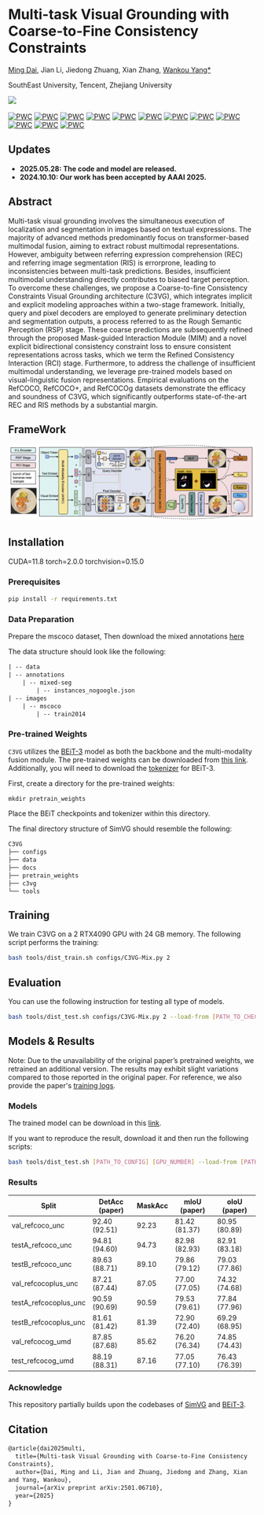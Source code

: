 # Multi-task Visual Grounding with Coarse-to-Fine Consistency Constraints

[Ming Dai](https://dmmm1997.github.io/), Jian Li, Jiedong Zhuang, Xian Zhang, [Wankou Yang*](https://automation.seu.edu.cn/ywk/main.psp)

SouthEast University, Tencent, Zhejiang University

<a href='https://arxiv.org/pdf/2501.06710'><img src='https://img.shields.io/badge/ArXiv-2501.06710-red'></a>

[![PWC](https://img.shields.io/endpoint.svg?url=https://paperswithcode.com/badge/multi-task-visual-grounding-with-coarse-to/referring-expression-comprehension-on-refcoco)](https://paperswithcode.com/sota/referring-expression-comprehension-on-refcoco?p=multi-task-visual-grounding-with-coarse-to)
[![PWC](https://img.shields.io/endpoint.svg?url=https://paperswithcode.com/badge/multi-task-visual-grounding-with-coarse-to/referring-expression-segmentation-on-refcoco-8)](https://paperswithcode.com/sota/referring-expression-segmentation-on-refcoco-8?p=multi-task-visual-grounding-with-coarse-to)
[![PWC](https://img.shields.io/endpoint.svg?url=https://paperswithcode.com/badge/multi-task-visual-grounding-with-coarse-to/referring-expression-segmentation-on-refcoco-9)](https://paperswithcode.com/sota/referring-expression-segmentation-on-refcoco-9?p=multi-task-visual-grounding-with-coarse-to)
[![PWC](https://img.shields.io/endpoint.svg?url=https://paperswithcode.com/badge/multi-task-visual-grounding-with-coarse-to/referring-expression-segmentation-on-refcoco-5)](https://paperswithcode.com/sota/referring-expression-segmentation-on-refcoco-5?p=multi-task-visual-grounding-with-coarse-to)
[![PWC](https://img.shields.io/endpoint.svg?url=https://paperswithcode.com/badge/multi-task-visual-grounding-with-coarse-to/referring-expression-segmentation-on-refcoco-3)](https://paperswithcode.com/sota/referring-expression-segmentation-on-refcoco-3?p=multi-task-visual-grounding-with-coarse-to)
[![PWC](https://img.shields.io/endpoint.svg?url=https://paperswithcode.com/badge/multi-task-visual-grounding-with-coarse-to/referring-expression-comprehension-on-refcoco-1)](https://paperswithcode.com/sota/referring-expression-comprehension-on-refcoco-1?p=multi-task-visual-grounding-with-coarse-to)
[![PWC](https://img.shields.io/endpoint.svg?url=https://paperswithcode.com/badge/multi-task-visual-grounding-with-coarse-to/referring-expression-segmentation-on-refcocog-1)](https://paperswithcode.com/sota/referring-expression-segmentation-on-refcocog-1?p=multi-task-visual-grounding-with-coarse-to)
[![PWC](https://img.shields.io/endpoint.svg?url=https://paperswithcode.com/badge/multi-task-visual-grounding-with-coarse-to/referring-expression-segmentation-on-refcoco-4)](https://paperswithcode.com/sota/referring-expression-segmentation-on-refcoco-4?p=multi-task-visual-grounding-with-coarse-to)
[![PWC](https://img.shields.io/endpoint.svg?url=https://paperswithcode.com/badge/multi-task-visual-grounding-with-coarse-to/referring-expression-comprehension-on-1)](https://paperswithcode.com/sota/referring-expression-comprehension-on-1?p=multi-task-visual-grounding-with-coarse-to)
[![PWC](https://img.shields.io/endpoint.svg?url=https://paperswithcode.com/badge/multi-task-visual-grounding-with-coarse-to/referring-expression-comprehension-on)](https://paperswithcode.com/sota/referring-expression-comprehension-on?p=multi-task-visual-grounding-with-coarse-to)
[![PWC](https://img.shields.io/endpoint.svg?url=https://paperswithcode.com/badge/multi-task-visual-grounding-with-coarse-to/referring-expression-segmentation-on-refcocog)](https://paperswithcode.com/sota/referring-expression-segmentation-on-refcocog?p=multi-task-visual-grounding-with-coarse-to)
[![PWC](https://img.shields.io/endpoint.svg?url=https://paperswithcode.com/badge/multi-task-visual-grounding-with-coarse-to/referring-expression-segmentation-on-refcoco)](https://paperswithcode.com/sota/referring-expression-segmentation-on-refcoco?p=multi-task-visual-grounding-with-coarse-to)


## Updates

- **2025.05.28: The code and model are released.**
- **2024.10.10: Our work has been accepted by AAAI 2025.**


## Abstract

Multi-task visual grounding involves the simultaneous execution of localization and segmentation in images based on textual expressions. The majority of advanced methods predominantly focus on transformer-based multimodal fusion, aiming to extract robust multimodal representations. However, ambiguity between referring expression comprehension (REC) and referring image segmentation (RIS) is errorprone, leading to inconsistencies between multi-task predictions. Besides, insufficient multimodal understanding directly contributes to biased target perception. To overcome these challenges, we propose a Coarse-to-fine Consistency Constraints Visual Grounding architecture (C3VG), which integrates implicit and explicit modeling approaches within a two-stage framework. Initially, query and pixel decoders are employed to generate preliminary detection and segmentation outputs, a process referred to as the Rough Semantic Perception (RSP) stage. These coarse predictions are subsequently refined through the proposed Mask-guided Interaction Module (MIM) and a novel explicit bidirectional consistency constraint loss to ensure consistent representations across tasks, which we term the Refined Consistency Interaction (RCI) stage. Furthermore, to address the challenge of insufficient multimodal understanding, we leverage pre-trained models based on visual-linguistic fusion representations. Empirical evaluations on the RefCOCO, RefCOCO+, and RefCOCOg datasets demonstrate the efficacy and soundness of C3VG, which significantly outperforms state-of-the-art REC and RIS methods by a substantial margin.



## FrameWork

<!-- ![motivation](./docs/C3VG_model.png)   -->
![](./docs/C3VG_model.png)  
<!-- ![visualization](./docs/visualization/visualization.pdf) 
![visualization_GREC](./docs/visualization/visualization_grec.pdf) 
![heatmap](./docs/visualization/heatmap.pdf)  -->


## Installation

CUDA=11.8
torch=2.0.0
torchvision=0.15.0

### Prerequisites

```bash
pip install -r requirements.txt
```
<!-- Our code depends on parts of [detrex](https://detrex.readthedocs.io/en/latest/tutorials/Installation.html) and [detectron2](https://github.com/facebookresearch/detectron2), so you need to install and compile them.
```
python -m pip install 'git+https://github.com/facebookresearch/detectron2.git'
git clone https://github.com/IDEA-Research/detrex.git
cd detrex
git submodule init
git submodule update
pip install -e .
```
Then install C3VG package in editable mode:
```
pip install -e .
``` -->

### Data Preparation

Prepare the mscoco dataset, Then download the mixed annotations [here](https://seunic-my.sharepoint.cn/:u:/g/personal/230238525_seu_edu_cn/EaP-0gzxQshOsku-0Q2bTZYBTxg-F3kWl7-nGQtEAOOmxg?e=a94SbX)

The data structure should look like the following:
```
| -- data
| -- annotations
    | -- mixed-seg
        | -- instances_nogoogle.json
| -- images
    | -- mscoco
        | -- train2014
```

### Pre-trained Weights

`C3VG` utilizes the [BEiT-3](https://github.com/microsoft/unilm/blob/master/beit3/README.md) model as both the backbone and the multi-modality fusion module. The pre-trained weights can be downloaded from [this link](https://github.com/microsoft/unilm/blob/master/beit3/README.md#download-checkpoints). Additionally, you will need to download the [tokenizer](https://github.com/microsoft/unilm/blob/master/beit3/README.md#text-tokenizer) for BEiT-3.

First, create a directory for the pre-trained weights:

```
mkdir pretrain_weights
```
Place the BEiT checkpoints and tokenizer within this directory.

The final directory structure of SimVG should resemble the following:
```
C3VG
├── configs
├── data
├── docs
├── pretrain_weights
├── c3vg
└── tools
```

## Training

We train C3VG on a 2 RTX4090 GPU with 24 GB memory. The following script performs the training:

```bash
bash tools/dist_train.sh configs/C3VG-Mix.py 2
```

## Evaluation

You can use the following instruction for testing all type of models.

```bash
bash tools/dist_test.sh configs/C3VG-Mix.py 2 --load-from [PATH_TO_CHECKPOINT_FILE]
```

## Models & Results

Note: Due to the unavailability of the original paper’s pretrained weights, we retrained an additional version. The results may exhibit slight variations compared to those reported in the original paper. For reference, we also provide the paper's [training logs](https://seunic-my.sharepoint.cn/:u:/g/personal/230238525_seu_edu_cn/EevQmBrMImBDnzMPbDVo7foBRdFVmYNMRJwI0xYvtj9MtA?e=y4gz9j).

### Models

The trained model can be download in this [link](https://seunic-my.sharepoint.cn/:u:/g/personal/230238525_seu_edu_cn/EevQmBrMImBDnzMPbDVo7foBRdFVmYNMRJwI0xYvtj9MtA?e=y4gz9j).

If you want to reproduce the result, download it and then run the following scripts:
```bash
bash tools/dist_test.sh [PATH_TO_CONFIG] [GPU_NUMBER] --load-from [PATH_TO_CHECKPOINT_FILE]
```

### Results

| Split                  | DetAcc (paper) | MaskAcc | mIoU (paper)  | oIoU (paper)  |
|------------------------|      --------  |---------|   -------     |    -------    |
| val_refcoco_unc        | 92.40 (92.51)  | 92.23   | 81.42 (81.37) | 80.95 (80.89) |
| testA_refcoco_unc      | 94.81 (94.60)  | 94.73   | 82.98 (82.93) | 82.91 (83.18) |
| testB_refcoco_unc      | 89.63 (88.71)  | 89.10   | 79.86 (79.12) | 79.03 (77.86) |
| val_refcocoplus_unc    | 87.21 (87.44)  | 87.05   | 77.00 (77.05) | 74.32 (74.68) |
| testA_refcocoplus_unc  | 90.59 (90.69)  | 90.59   | 79.53 (79.61) | 77.84 (77.96) |
| testB_refcocoplus_unc  | 81.61 (81.42)  | 81.39   | 72.90 (72.40) | 69.29 (68.95) |
| val_refcocog_umd       | 87.85 (87.68)  | 85.62   | 76.20 (76.34) | 74.85 (74.43) |
| test_refcocog_umd      | 88.19 (88.31)  | 87.16   | 77.05 (77.10) | 76.43 (76.39) |



### Acknowledge
This repository partially builds upon the codebases of [SimVG](https://github.com/Dmmm1997/SimVG/) and [BEiT-3](https://github.com/microsoft/unilm/tree/master/beit3).


## Citation

```
@article{dai2025multi,
  title={Multi-task Visual Grounding with Coarse-to-Fine Consistency Constraints},
  author={Dai, Ming and Li, Jian and Zhuang, Jiedong and Zhang, Xian and Yang, Wankou},
  journal={arXiv preprint arXiv:2501.06710},
  year={2025}
}
```
